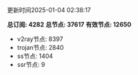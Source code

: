 更新时间2025-01-04 02:38:17

**总订阅: 4282**
**总节点: 37617**
**有效节点: 12650**
- v2ray节点: 8397
- trojan节点: 2840
- ss节点: 1404
- ssr节点: 9
